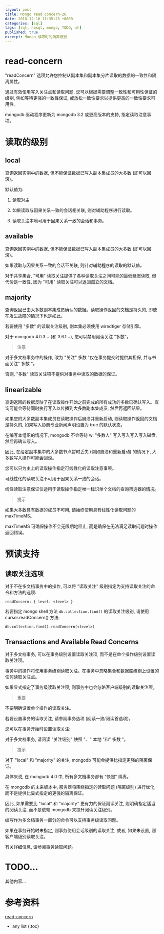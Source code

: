 ```yaml
---
layout: post
title: Mongo read concern-26
date: 2018-12-10 11:35:23 +0800
categories: [sql]
tags: [sql, nosql, mongo, TODO, sh]
published: true
excerpt: Mongo 读取时的隔离级别
---
```


# read-concern

"readConcern" 选项允许您控制从副本集和副本集分片读取的数据的一致性和隔离属性。

通过有效使用写入关注点和读取问题, 您可以根据需要调整一致性和可用性保证的级别, 例如等待更强的一致性保证, 或放松一致性要求以提供更高的一致性要求可用性。

mongodb 驱动程序更新为 mongodb 3.2 或更高版本的支持, 指定读取注意事项。

# 读取的级别

## local

查询返回实例中的数据, 但不能保证数据已写入副本集成员的大多数 (即可以回滚)。

默认值为:

1. 读取对主

2. 如果读取与因果关系一致的会话相关联, 则对辅助程序进行读取。

3. 读取关注本地可用于因果关系一致的会话和事务。

## available

查询返回实例中的数据, 但不能保证数据已写入副本集成员的大多数 (即可以回滚)。

如果读取与因果关系一致的会话不关联, 则针对辅助程序的读取的默认值。

对于共享集合, "可用" 读取关注提供了各种读取关注之间可能的最低延迟读取, 但代价是一致性, 因为 "可用" 读取关注可以返回孤立的文档。

## majority

查询返回已由大多数副本集成员确认的数据。读取操作返回的文档是持久的, 即使在发生故障的情况下也是如此。

若要使用 "多数" 的读取关注级别, 副本集必须使用 wiredtiger 存储引擎。

对于 mongodb 4.0.3 + (和 3.6.1 +), 您可以禁用阅读关注 "多数"。

> 注意

对于多文档事务中的操作, 改为 "关注" 多数 "仅在事务提交时提供其担保, 并与书面关注" 多数 "。

否则, "多数" 读取关注项不提供对事务中读取的数据的保证。

## linearizable

查询返回的数据反映了在读取操作开始之前完成的所有成功的多数已确认写入。查询可能会等待同时执行写入以传播到大多数副本集成员, 然后再返回结果。

如果您的大多数副本集成员在读取操作后崩溃并重新启动, 则读取操作返回的文档是持久的, 如果写入协商专业新闻声明设置为 true 的默认状态。

在编写本组织的情况下, mongodb 不会等待 w: "多数人" 写入写入写入写入磁盘, 然后再确认写入。

因此, 在给定副本集中的大多数节点暂时丢失 (例如崩溃和重新启动) 的情况下, 大多数写入操作可能会回滚。

您可以只为主上的读取操作指定可线性化的读取注意事项。

可线性化的读取关注不可用于因果关系一致的会话。

线性读取注意保证仅适用于读取操作指定唯一标识单个文档的查询筛选器的情况。

> 提示

如果大多数具有数据的成员不可用, 请始终使用具有线性化读取问题的 maxTimeMS。

maxTimeMS 可确保操作不会无限期地阻止, 而是确保在无法满足读取问题时操作返回错误。

# 预读支持

## 读取关注选项

对于不在多文档事务中的操作, 可以将 "读取关注" 级别指定为支持读取关注的命令和方法的选项:

```
readConcern: { level: <level> }
```

若要指定 mongo shell 方法 `db.collection.find()` 的读取关注级别, 请使用 cursor.readConcern()  方法:

```
db.collection.find().readConcern(<level>)
```

## Transactions and Available Read Concerns

对于多文档事务, 可以在事务级别设置读取关注项, 而不是在单个操作级别设置读取关注项。

事务中的操作将使用事务级别读取关注。在事务中忽略集合和数据库级别上设置的任何读取关注点。

如果显式指定了事务级读取关注项, 则事务中也会忽略客户端级别的读取关注项。

> 重要

不要明确设置单个操作的读取关注。

若要设置事务的读取关注, 请参阅事务选项 (阅读一致/阅读首选项)。

您可以在事务开始时设置读取关注:

对于多文档事务, 请阅读 "关注级别" 快照 "、" 本地 "和" 多数 "。

> 提示

对于 "local"  和 "majority"  的关注, mongodb 可能会提供比指定更强的隔离保证。

具体来说, 在 mongodb 4.0 中, 所有多文档事务都有 "快照" 隔离。

在 mongodb 的未来版本中, 服务器将围绕指定的读取问题 (隔离级别) 进行优化, 而不是提供比显式指定的更强的隔离保证。

因此, 如果需要比 "local"  和 "majority"  更有力的保证阅读关注, 则明确指定适当的阅读关注, 而不是依赖 mongodb 来提升阅读关注级别。

编写作为多文档事务一部分的命令可以支持事务级读取问题。

如果在事务开始时未指定, 则事务使用会话级别的读取关注, 或者, 如果未设置, 则客户端级别读取关注。

有关详细信息, 请参阅事务读取问题。


# TODO...

其他内容...

# 参考资料

[read-concern](https://docs.mongodb.com/manual/reference/read-concern/)

* any list
{:toc}